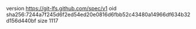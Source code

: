 version https://git-lfs.github.com/spec/v1
oid sha256:7244a7f245d6f2ed54ed20e0816d6fbb52c43480a14966df634b32d156d440bf
size 1117
